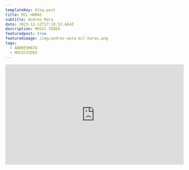 ```yaml
---
templateKey: blog-post
title: MIL HORAS
subtitle: Andrés Mata
date: 2023-12-12T17:19:53.664Z
description: MUSIC VIDEO
featuredpost: true
featuredimage: /img/andres-mata-mil-horas.png
tags:
  - ANDRESMATA
  - MUSICVIDEO
---
```

<iframe width="560" height="315" src="https://www.youtube.com/embed/tyMBFPBs6M4?si=dqwDfEXI3ZGOxpWK" title="YouTube video player" frameborder="0" allow="accelerometer; autoplay; clipboard-write; encrypted-media; gyroscope; picture-in-picture; web-share" allowfullscreen></iframe>
